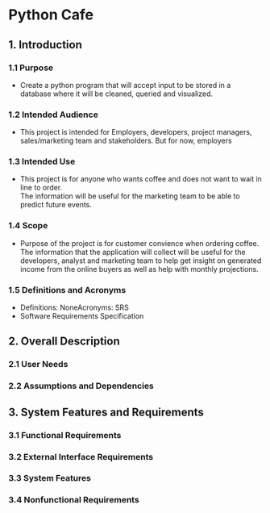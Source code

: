 # Python Cafe

## 1. Introduction
### 1.1 Purpose
- Create a python program that will accept input to be stored in a database where it will be cleaned, queried and visualized.</li>
### 1.2 Intended Audience
- This project is intended for Employers, developers, project managers, sales/marketing team and stakeholders. But for now, employers</li>
### 1.3 Intended Use
- This project is for anyone who wants coffee and does not want to wait in line to order.<br> The information will be useful for the marketing team to be able to predict future events.
### 1.4 Scope
- Purpose of the project is for customer convience when ordering coffee.<br> The information that the application will collect will be useful for 
		the developers, analyst and marketing team to help get insight on generated income from the online buyers as well as help with monthly projections.
### 1.5 Definitions and Acronyms
- Definitions: NoneAcronyms: SRS
- Software Requirements Specification
## 2. Overall Description
### 2.1 User Needs
### 2.2 Assumptions and Dependencies
## 3. System Features and Requirements
### 3.1 Functional Requirements
### 3.2 External Interface Requirements
### 3.3 System Features
### 3.4 Nonfunctional Requirements
